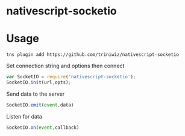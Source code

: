 # nativescript-socketio
# Usage
```
tns plugin add https://github.com/triniwiz/nativescript-socketio
```
Set connection string and options then connect
```js
var SocketIO = require('nativescript-socketio');
SocketIO.init(url,opts);
```

Send data to the server
```js
SocketIO.emit(event,data)
```
Listen for data 
```js
SocketIO.on(event,callback)
```
